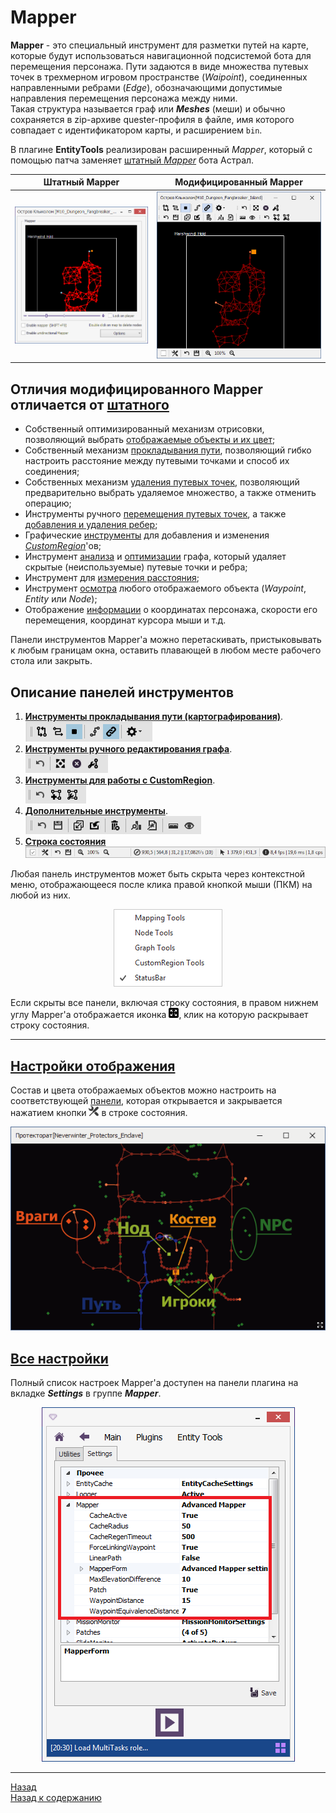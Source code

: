 # Mapper

**Mapper** - это специальный инструмент для разметки путей на карте, которые будут использоваться навигационной подсистемой бота для перемещения персонажа. 
Пути задаются в виде множества путевых точек в трехмерном игровом пространстве (*Waipoint*), соединенных направленными ребрами (*Edge*), обозначающими допустимые направления перемещения персонажа между ними.  
Такая структура называется граф или ***Meshes*** (меши) и обычно сохраняется в zip-архиве quester-профиля в файле, имя которого совпадает с идентификатором карты, и расширением ``bin``.

В плагине **EntityTools** реализирован расширенный *Mapper*, который с помощью патча заменяет [штатный *Mapper*](https://www.neverwinter-bot.com/forums/viewtopic.php?p=43909#p43909) бота Астрал.

|Штатный Mapper|Модифицированный Mapper|
|:------------:|:---------------------:|
|![Mapper](img/Mapper_Square.png)|![MapperExt](img/MapperExt_Square.png)|

## **Отличия модифицированного Mapper отличается от [штатного](https://www.neverwinter-bot.com/forums/viewtopic.php?p=43909#p43909)**

- Собственный оптимизированный механизм отрисовки, позволяющий выбрать [отображаемые объекты и их цвет](GeneralOptions-RU.md#ref-MeshesOptions);
- Собственный механизм [прокладывания пути](Mapper-MappingTools-RU.md), позволяющий гибко настроить расстояние между путевыми точками и способ их соединения;
- Собственных механизм [удаления путевых точек](Mapper-EditTools-DeleteNodes-RU.md), позволяющий предварительно выбрать удаляемое множество, а также отменить операцию;
- Инструменты ручного [перемещения путевых точек](Mapper-EditTools-RelocateNodes-RU.md), а также [добавления и удаления ребер](Mapper-EditTools-EditEdges-RU.md);
- Графические [инструменты](Mapper-CustomRegionTools-RU.md) для добавления и изменения [*CustomRegion*](../../General/Glossary-RU.md#ref-CustomRegion)'ов;
- Инструмент [анализа](Mapper-GraphTools-RU.md#ref-MeshesInfo) и [оптимизации](Mapper-GraphTools-RU.md#ref-Compression) графа, который удаляет скрытые (неиспользуемые) путевые точки и ребра;
- Инструмент для [измерения расстояния](Mapper-GraphTools-DistanceMeasurement-RU.md);
- Инструмент [осмотра](Mapper-GraphTools-RU.md#ref-ObjectInfo) любого отображаемого объекта (*Waypoint*, *Entity* или *Node*);
- Отображение [информации](StatusBar-RU.md#ref-Info) о координатах персонажа, скорости его перемещения, координат курсора мыши и т.д.

Панели инструментов Mapper'a можно перетаскивать, пристыковывать к любым границам окна, оставить плавающей в любом месте рабочего стола или закрыть.

## **Описание панелей инструментов**

1. **[Инструменты прокладывания пути (картографирования)](Mapper-MappingTools-RU.md)**.  
   [![MappingTools](img/MapperExt-Panel-Mapping.png)](Mapper-MappingTools-RU.md)
2. **[Инструменты ручного редактирования графа](Mapper-EditTools-RU.md)**.  
   [![MappingTools](img/MapperExt-Panel-EditTools.png)](Mapper-EditTools-RU.md)
3. **[Инструменты для работы с CustomRegion](Mapper-CustomRegionTools-RU.md)**.  
   [![MappingTools](img/MapperExt-Panel-CustomRegionTools.png)](Mapper-CustomRegionTools-RU.md)
4. **[Дополнительные инструменты](Mapper-GraphTools-RU.md)**.  
   [![MappingTools](img/MapperExt-Panel-GraphTools.png)](Mapper-GraphTools-RU.md)
5. **[Строка состояния](StatusBar-RU.md)**
   [![MappingTools](img/StatusBar.png)](StatusBar-RU.md)

Любая панель инструментов может быть скрыта через контекстной меню, отображающееся после клика правой кнопкой мыши (ПКМ) на любой из них.  

<p align="center"><img src="img/MapperExt-Panel-Tools.png"></p>

Если скрыты все панели, включая строку состояния, в правом нижнем углу Mapper'a отображается иконка ![Expand](img/icons/miniExpand.png), клик на которую раскрывает строку состояния.

---

## **[Настройки отображения](GeneralOptions-RU.md)**

Состав и цвета отображаемых объектов можно настроить на соответствующей [панели](GeneralOptions-RU.md), которая открывается  и закрывается нажатием кнопки [![GeneralOptions](img/icons/miniCustomization.png)](GeneralOptions-RU.md) в строке состояния.
<p align="center"><img src="img/MapperExt-Objects.png"></p>

## **[Все настройки](AllSettings-RU.md)**

Полный список настроек Mapper'a доступен на панели плагина на вкладке ***Settings*** в группе ***Mapper***. 

<p align="center"><img src="img/MapperExt-AllSettings.png"></p>

---

<a href="javascript:history.back()">Назад</a>  
[Назад к содержанию](../../index.md)
